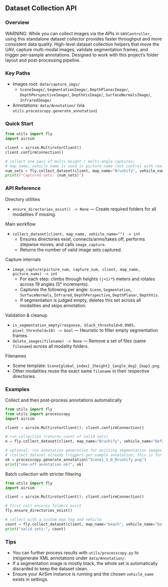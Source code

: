 ## Dataset Collection API

### Overview
WARNING: While you can collect images via the APIs in `UAVController`, using this standalone dataset collector provides faster throughput and more consistent data quality.
High-level dataset collection helpers that move the UAV, capture multi-modal images, validate segmentation frames, and trigger per-sample annotations. Designed to work with this project’s folder layout and post-processing pipeline.

### Key Paths
- Images root: `data/capture_imgs/`
  - `SceneImage/`, `SegmentationImage/`, `DepthPlanarImage/`, `DepthPerspectiveImage/`, `DepthVisImage/`, `SurfaceNormalsImage/`, `InfraredImage/`
- Annotations: `data/Annotation/` (via `utils.processcopy.generate_annotation`)

### Quick Start
```python
from utils import fly
import airsim

client = airsim.MultirotorClient()
client.confirmConnection()

# collect one pass of multi-height / multi-angle captures; 
# map_name, vehicle_name is used in picture name (not control with real UE map)
num_sets = fly.collect_dataset(client, map_name="Brushify", vehicle_name="Default")
print(f"Captured sets: {num_sets}")
```

### API Reference

Directory utilities
- `ensure_directories_exist() -> None` — Create required folders for all modalities if missing.

Main workflow
- `collect_dataset(client, map_name, vehicle_name="") -> int`
  - Ensures directories exist, connects/arms/takes off, performs stepwise moves, and calls `image_capture`.
  - Returns the number of valid image sets captured.

Capture internals
- `image_capture(picture_num, capture_num, client, map_name, picture_nums) -> int`
  - For each step: climbs through heights `(j+1)*5` meters and rotates across 19 angles (5° increments).
  - Captures the following per angle: `Scene`, `Segmentation`, `SurfaceNormals`, `Infrared`, `DepthPerspective`, `DepthPlanar`, `DepthVis`.
  - If segmentation is judged empty, deletes this set across all modalities and skips annotation.

Validation & cleanup
- `is_segmentation_empty(response, black_threshold=0.9985, pixel_threshold=10) -> bool` — Heuristic to filter empty segmentation frames.
- `delete_images(filename) -> None` — Remove a set of files (same `filename`) across all modality folders.

Filenames
- Scene template: `Scene{global_index}_{height}_{angle_deg}_{map}.png`.
- Other modalities reuse the exact same `filename` in their respective directories.

### Examples

Collect and then post-process annotations automatically
```python
from utils import fly
from utils import processcopy
import airsim

client = airsim.MultirotorClient(); client.confirmConnection()

# run collection (returns count of valid sets)
n = fly.collect_dataset(client, map_name="Brushify", vehicle_name="Default")

# optional: run annotation generation for existing segmentation images
# (collect_dataset already triggers per-sample annotation; this is for re-run scenarios)
ok = processcopy.generate_annotation("Scene1_5_0_Brushify.png")
print("one-off annotation ok?", ok)
```

Batch collection with stricter filtering
```python
from utils import fly
import airsim

client = airsim.MultirotorClient(); client.confirmConnection()

# first call ensures folders exist
fly.ensure_directories_exist()

# collect with a custom map tag and vehicle
count = fly.collect_dataset(client, map_name="beach", vehicle_name="Default")
print("valid sets:", count)
```

### Tips
- You can further process results with `utils/processcopy.py` to (re)generate XML annotations under `data/Annotation/`.
- If a segmentation image is mostly black, the whole set is automatically discarded to keep the dataset clean.
- Ensure your AirSim instance is running and the chosen `vehicle_name` exists in settings.
